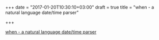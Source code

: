+++
date = "2017-01-20T10:30:10+03:00"
draft = true
title = "when - a natural language date/time parser"

+++

<p><a href="https://github.com/olebedev/when">when - a natural language date/time parser</a></p>
